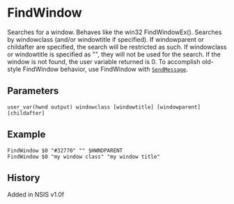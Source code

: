 # FindWindow

Searches for a window. Behaves like the win32 FindWindowEx(). Searches by windowclass (and/or windowtitle if specified). If windowparent or childafter are specified, the search will be restricted as such. If windowclass or windowtitle is specified as "", they will not be used for the search. If the window is not found, the user variable returned is 0. To accomplish old-style FindWindow behavior, use FindWindow with [`SendMessage`][1].

## Parameters

    user_var(hwnd output) windowclass [windowtitle] [windowparent] [childafter]

## Example

    FindWindow $0 "#32770" "" $HWNDPARENT
    FindWindow $0 "my window class" "my window title"

## History

Added in NSIS v1.0f

[1]: SendMessage.md
